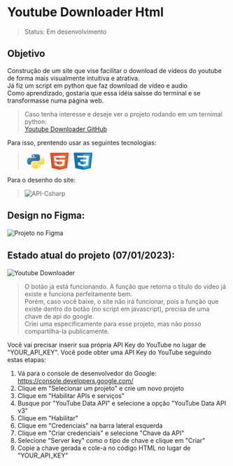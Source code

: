 # Youtube Downloader Html

> Status: Em desenvolvimento

## Objetivo

Construção de um site que vise facilitar o download de vídeos do youtube de forma mais visualmente intuitiva e atrativa.<br>
Já fiz um script em python que faz download de vídeo e audio<br>
Como aprendizado, gostaria que essa idéia saísse do terminal e se transformasse numa página web.<br>
> Caso tenha interesse e deseje ver o projeto rodando em um ternimal python:<br>
> <a href = "https://github.com/JhonatanLop/Youtube-Download" title="Youtube Downloader Python Terminal">
    Youtube Downloader GitHub
    </a>

Para isso, prentendo usar as seguintes tecnologias:<br>
> <img align="center" alt="API-Python" height="40" width="50" src="https://raw.githubusercontent.com/devicons/devicon/master/icons/python/python-original.svg">
> <img align="center" alt="API-HTML" height="40" width="50" src="https://raw.githubusercontent.com/devicons/devicon/master/icons/html5/html5-original.svg">
> <img align="center" alt="Rafa-CSS" height="40" width="50" src="https://raw.githubusercontent.com/devicons/devicon/master/icons/css3/css3-original.svg">
Para o desenho do site:<br>
> <img alt="API-Csharp" height="40" width="50" src="https://api.iconify.design/ph/figma-logo-light.svg?color=%23ff4000&width=40&height=50"/>

<!-- ## Link para o site

### <a href = "http://127.0.0.1:5500/index.html" title="Youtube Downloader"> ***Youtube Downloader*** </a>

Caso o link não esteja funcionando, entre em contato.<br>
<a href="mailto:jhooliveira.lopes@gmail.com?subject=Site apresenta mau funcionamento" title="Você será redirecionado para uma página para contatar o suporte">Envie um e-mail para o suporte</a> -->

## Design no Figma:
<img align="center" alt="Projeto no Figma" height="800px" width="auto" src="https://imgcloud.s3.us-east-1.wasabisys.com/6jq4iiWgdw.png">


## Estado atual do projeto (07/01/2023):
<img align="center" alt="Youtube Downloader" height="800px" width="auto" src="https://imgcloud.s3.us-east-1.wasabisys.com/8LhkcL8hCY.png">

> O botão já está funcionando. A função que retorna o titulo do vídeo já existe e funciona perfeitamente bem.<br>
> Porém, caso você baixe, o site não irá funcionar, pois a função que existe dentro do botão (no script em javascript), precisa de uma chave de api do google.<br>
> Criei uma especificamente para esse projeto, mas não posso compartilha-la publicamente.<br>

<p>
Você vai precisar inserir sua própria API Key do YouTube no lugar de "YOUR_API_KEY". Você pode obter uma API Key do YouTube seguindo estas etapas:
</p>

1. Vá para o console de desenvolvedor do Google: https://console.developers.google.com/
2. Clique em "Selecionar um projeto" e crie um novo projeto
3. Clique em "Habilitar APIs e serviços"
4. Busque por "YouTube Data API" e selecione a opção "YouTube Data API v3"
5. Clique em "Habilitar"
6. Clique em "Credenciais" na barra lateral esquerda
7. Clique em "Criar credenciais" e selecione "Chave da API"
8. Selecione "Server key" como o tipo de chave e clique em "Criar"
9. Copie a chave gerada e cole-a no código HTML no lugar de "YOUR_API_KEY"
